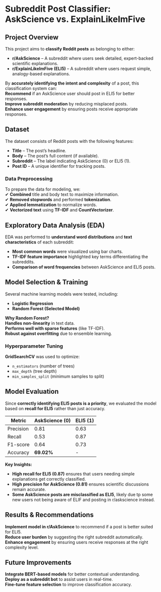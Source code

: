 #  Subreddit Post Classifier: AskScience vs. ExplainLikeImFive  

##  Project Overview  
This project aims to **classify Reddit posts** as belonging to either:  
- **r/AskScience** – A subreddit where users seek detailed, expert-backed scientific explanations.  
- **r/ExplainLikeImFive (ELI5)** – A subreddit where users request simple, analogy-based explanations.  

By **accurately identifying the intent and complexity** of a post, this classification system can:  
 **Recommend** if an AskScience user should post in ELI5 for better responses.  
 **Improve subreddit moderation** by reducing misplaced posts.  
 **Enhance user engagement** by ensuring posts receive appropriate responses.  

##  Dataset  

The dataset consists of Reddit posts with the following features:  
- **Title** – The post’s headline.  
- **Body** – The post’s full content (if available).  
- **Subreddit** – The label indicating AskScience (0) or ELI5 (1).  
- **Post ID** – A unique identifier for tracking posts.  

###  Data Preprocessing  
To prepare the data for modeling, we:  
✔ **Combined** title and body text to maximize information.  
✔ **Removed stopwords** and performed **tokenization**.  
✔ **Applied lemmatization** to normalize words.  
✔ **Vectorized text** using **TF-IDF** and **CountVectorizer**.  

##  Exploratory Data Analysis (EDA)  

EDA was performed to **understand word distributions** and **text characteristics** of each subreddit:  
- **Most common words** were visualized using bar charts.  
- **TF-IDF feature importance** highlighted key terms differentiating the subreddits.  
- **Comparison of word frequencies** between AskScience and ELI5 posts.  

##  Model Selection & Training  

Several machine learning models were tested, including:  
- **Logistic Regression**    
- **Random Forest (Selected Model)**  

 **Why Random Forest?**  
 **Handles non-linearity** in text data.  
 **Performs well with sparse features** (like TF-IDF).  
 **Robust against overfitting** due to ensemble learning.  

###  Hyperparameter Tuning  
**GridSearchCV** was used to optimize:  
- `n_estimators` (number of trees)  
- `max_depth` (tree depth)  
- `min_samples_split` (minimum samples to split) 

##  Model Evaluation  

Since **correctly identifying ELI5 posts is a priority**, we evaluated the model based on **recall for ELI5** rather than just accuracy.  

| Metric  | AskScience (0) | ELI5 (1) |
|---------|--------------|---------|
| Precision  | 0.81 | 0.63 |
| Recall     | 0.53 | 0.87 |
| F1-score   | 0.64 | 0.73 |
| Accuracy   | **69.02%** | - |

 **Key Insights:**  
- **High recall for ELI5 (0.87)** ensures that users needing simple explanations get correctly classified.  
- **High precision for AskScience (0.81)** ensures scientific discussions remain accurate.  
- **Some AskScience posts are misclassified as ELI5**, likely due tp some new users not being aware of ELIF and posting in r/askscience instead.  

##  Results & Recommendations  

 **Implement model in r/AskScience** to recommend if a post is better suited for ELI5.  
 **Reduce user burden** by suggesting the right subreddit automatically.  
 **Enhance engagement** by ensuring users receive responses at the right complexity level.  

##  Future Improvements  

 **Integrate BERT-based models** for better contextual understanding.  
 **Deploy as a subreddit bot** to assist users in real-time.  
 **Fine-tune feature selection** to improve classification accuracy.  
 

